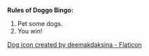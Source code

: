 <b>Rules of Doggo Bingo:</b>

1. Pet some dogs.
2. You win!

<div></div>

<div><a href="https://www.flaticon.com/free-icons/dog" title="dog icons">Dog icon created by deemakdaksina - Flaticon</a></div>